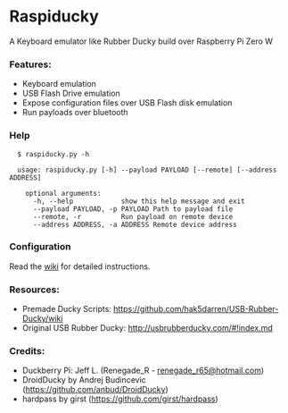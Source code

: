 # Raspiducky

A Keyboard emulator like Rubber Ducky build over Raspberry Pi Zero W

### Features:

* Keyboard emulation
* USB Flash Drive emulation
* Expose configuration files over USB Flash disk emulation
* Run payloads over bluetooth

### Help

      $ raspiducky.py -h
      
      usage: raspiducky.py [-h] --payload PAYLOAD [--remote] [--address ADDRESS]

        optional arguments:
          -h, --help            show this help message and exit
          --payload PAYLOAD, -p PAYLOAD Path to payload file
          --remote, -r          Run payload on remote device
          --address ADDRESS, -a ADDRESS Remote device address


### Configuration

Read the [wiki](https://github.com/arrase/Raspiducky/wiki) for detailed instructions.

### Resources:

* Premade Ducky Scripts: https://github.com/hak5darren/USB-Rubber-Ducky/wiki
* Original USB Rubber Ducky: http://usbrubberducky.com/#!index.md

### Credits:

* Duckberry Pi: Jeff L. (Renegade_R - renegade_r65@hotmail.com)
* DroidDucky by Andrej Budincevic (https://github.com/anbud/DroidDucky)
* hardpass by girst (https://github.com/girst/hardpass)
